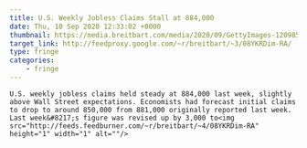 ```yaml
---
title: U.S. Weekly Jobless Claims Stall at 884,000
date: Thu, 10 Sep 2020 12:33:02 +0000
thumbnail: https://media.breitbart.com/media/2020/09/GettyImages-1209854943-1024x683.jpg
target_link: http://feedproxy.google.com/~r/breitbart/~3/08YKRDim-RA/
type: fringe
categories:
    - fringe
---
```

    U.S. weekly jobless claims held steady at 884,000 last week, slightly above Wall Street expectations. Economists had forecast initial claims to drop to around 850,000 from 881,000 originally reported last week. Last week&#8217;s figure was revised up by 3,000 to<img src="http://feeds.feedburner.com/~r/breitbart/~4/08YKRDim-RA" height="1" width="1" alt=""/> 